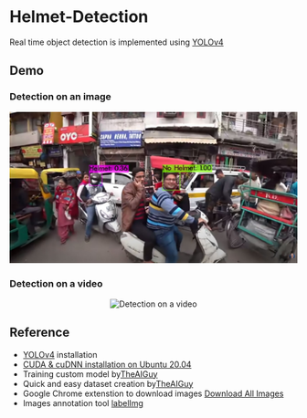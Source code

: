 # Helmet-Detection
Real time object detection is implemented using [YOLOv4](https://github.com/AlexeyAB/darknet)


## Demo
### Detection on an image
<p align="center" width="100%">
  <img alt="Detection on an image" src="demo/demo1.jpg">
</p>

### Detection on a video
<p align="center" width="100%">
  <img alt="Detection on a video" src="demo/demo2.gif">
</p>

## Reference
- [YOLOv4](https://github.com/AlexeyAB/darknet) installation
- [CUDA & cuDNN installation on Ubuntu 20.04](https://medium.com/analytics-vidhya/installing-tensorflow-with-cuda-cudnn-gpu-support-on-ubuntu-20-04-f6f67745750a)
- Training custom model by[TheAIGuy](https://www.youtube.com/watch?v=zJDUhGL26iU&t=831s&ab_channel=TheAIGuy)
- Quick and easy dataset creation by[TheAIGuy](https://www.youtube.com/watch?v=_4A9inxGqRM&ab_channel=TheAIGuy)
- Google Chrome extenstion to download images [Download All Images](https://chrome.google.com/webstore/detail/download-all-images/ifipmflagepipjokmbdecpmjbibjnakm?hl=en) 
- Images annotation tool [labelImg](https://github.com/tzutalin/labelImg)
